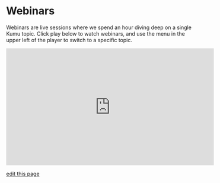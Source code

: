 # Webinars

Webinars are live sessions where we spend an hour diving deep on a single Kumu topic. Click play below to watch webinars, and use the menu in the upper left of the player to switch to a specific topic.

<iframe width="560" height="315" src="https://www.youtube.com/embed/videoseries?list=PLsVcVdCluYH75u3tWtR6iZwIepfnAfZHt" frameborder="0" allowfullscreen></iframe>

<span class="edit-link"><a href="https://github.com/kumu/docs/blob/master/getting-started/webinars.md" target="_blank"><i class="fa fa-github"></i> edit this page</a></span>
